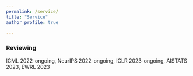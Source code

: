 ```yaml
---
permalink: /service/
title: "Service"
author_profile: true

---
```


### Reviewing 

ICML 2022-ongoing, NeurIPS 2022-ongoing, ICLR 2023-ongoing, AISTATS 2023,  EWRL 2023
